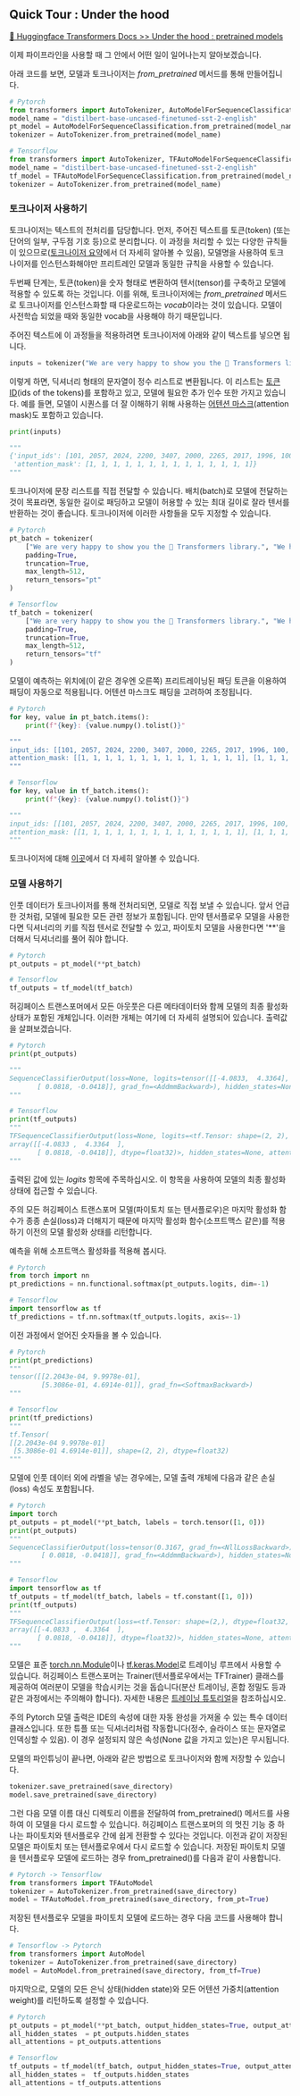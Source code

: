 ## Quick Tour : Under the hood

[🔗 Huggingface Transformers Docs >> Under the hood : pretrained models](https://huggingface.co/transformers/quicktour.html#under-the-hood-pretrained-models)

이제 파이프라인을 사용할 때 그 안에서 어떤 일이 일어나는지 알아보겠습니다.

아래 코드를 보면, 모델과 토크나이저는 *from_pretrained* 메서드를 통해 만들어집니다.

```python
# Pytorch
from transformers import AutoTokenizer, AutoModelForSequenceClassification
model_name = "distilbert-base-uncased-finetuned-sst-2-english"
pt_model = AutoModelForSequenceClassification.from_pretrained(model_name)
tokenizer = AutoTokenizer.from_pretrained(model_name)
```

```python
# Tensorflow
from transformers import AutoTokenizer, TFAutoModelForSequenceClassification
model_name = "distilbert-base-uncased-finetuned-sst-2-english"
tf_model = TFAutoModelForSequenceClassification.from_pretrained(model_name)
tokenizer = AutoTokenizer.from_pretrained(model_name)
```

### 토크나이저 사용하기

토크나이저는 텍스트의 전처리를 담당합니다. 먼저, 주어진 텍스트를 토큰(token) (또는 단어의 일부, 구두점 기호 등)으로 분리합니다. 이 과정을 처리할 수 있는 다양한 규칙들이 있으므로([토크나이저 요약](https://huggingface.co/transformers/tokenizer_summary.html)에서 더 자세히 알아볼 수 있음), 모델명을 사용하여 토크나이저를 인스턴스화해야만 프리트레인 모델과 동일한 규칙을 사용할 수 있습니다.

두번째 단계는, 토큰(token)을 숫자 형태로 변환하여 텐서(tensor)를 구축하고 모델에 적용할 수 있도록 하는 것입니다. 이를 위해, 토크나이저에는 *from_pretrained* 메서드로 토크나이저를 인스턴스화할 때 다운로드하는 *vocab*이라는 것이 있습니다. 모델이 사전학습 되었을 때와 동일한 vocab을 사용해야 하기 때문입니다.

주어진 텍스트에 이 과정들을 적용하려면 토크나이저에 아래와 같이 텍스트를 넣으면 됩니다.

```python
inputs = tokenizer("We are very happy to show you the 🤗 Transformers library.")
```

이렇게 하면, 딕셔너리 형태의 문자열이 정수 리스트로 변환됩니다. 이 리스트는 [토큰 ID](https://huggingface.co/transformers/glossary.html#input-ids)(ids of the tokens)를 포함하고 있고, 모델에 필요한 추가 인수 또한 가지고 있습니다. 예를 들면, 모델이 시퀀스를 더 잘 이해하기 위해 사용하는 [어텐션 마스크](https://huggingface.co/transformers/glossary.html#attention-mask)(attention mask)도 포함하고 있습니다.

```python
print(inputs)

"""
{'input_ids': [101, 2057, 2024, 2200, 3407, 2000, 2265, 2017, 1996, 100, 19081, 3075, 1012, 102],
 'attention_mask': [1, 1, 1, 1, 1, 1, 1, 1, 1, 1, 1, 1, 1, 1]}
"""
```

토크나이저에 문장 리스트를 직접 전달할 수 있습니다. 배치(batch)로 모델에 전달하는 것이 목표라면, 동일한 길이로 패딩하고 모델이 허용할 수 있는 최대 길이로 잘라 텐서를 반환하는 것이 좋습니다. 토크나이저에 이러한 사항들을 모두 지정할 수 있습니다. 

```python
# Pytorch
pt_batch = tokenizer(
    ["We are very happy to show you the 🤗 Transformers library.", "We hope you don't hate it."],
    padding=True,
    truncation=True,
    max_length=512,
    return_tensors="pt"
)
```

```python
# Tensorflow
tf_batch = tokenizer(
    ["We are very happy to show you the 🤗 Transformers library.", "We hope you don't hate it."],
    padding=True,
    truncation=True,
    max_length=512,
    return_tensors="tf"
)
```

모델이 예측하는 위치에(이 같은 경우엔 오른쪽) 프리트레이닝된 패딩 토큰을 이용하여 패딩이 자동으로 적용됩니다. 어텐션 마스크도 패딩을 고려하여 조정됩니다.

```python
# Pytorch
for key, value in pt_batch.items():
    print(f"{key}: {value.numpy().tolist()}"

"""
input_ids: [[101, 2057, 2024, 2200, 3407, 2000, 2265, 2017, 1996, 100, 19081, 3075, 1012, 102], [101, 2057, 3246, 2017, 2123, 1005, 1056, 5223, 2009, 1012, 102, 0, 0, 0]]
attention_mask: [[1, 1, 1, 1, 1, 1, 1, 1, 1, 1, 1, 1, 1, 1], [1, 1, 1, 1, 1, 1, 1, 1, 1, 1, 1, 0, 0, 0]]
"""
```

```python
# Tensorflow
for key, value in tf_batch.items():
    print(f"{key}: {value.numpy().tolist()}")

"""
input_ids: [[101, 2057, 2024, 2200, 3407, 2000, 2265, 2017, 1996, 100, 19081, 3075, 1012, 102], [101, 2057, 3246, 2017, 2123, 1005, 1056, 5223, 2009, 1012, 102, 0, 0, 0]]
attention_mask: [[1, 1, 1, 1, 1, 1, 1, 1, 1, 1, 1, 1, 1, 1], [1, 1, 1, 1, 1, 1, 1, 1, 1, 1, 1, 0, 0, 0]]
"""
```

토크나이저에 대해 [이곳](https://huggingface.co/transformers/preprocessing.html)에서 더 자세히 알아볼 수 있습니다.

### 모델 사용하기

인풋 데이터가 토크나이저를 통해 전처리되면, 모델로 직접 보낼 수 있습니다. 앞서 언급한 것처럼, 모델에 필요한 모든 관련 정보가 포함됩니다. 만약 텐서플로우 모델을 사용한다면 딕셔너리의 키를 직접 텐서로 전달할 수 있고, 파이토치 모델을 사용한다면 '**'을 더해서 딕셔너리를 풀어 줘야 합니다.

```python
# Pytorch
pt_outputs = pt_model(**pt_batch)
```

```python
# Tensorflow
tf_outputs = tf_model(tf_batch)
```

허깅페이스 트랜스포머에서 모든 아웃풋은 다른 메타데이터와 함께 모델의 최종 활성화 상태가 포함된 개체입니다. 이러한 개체는 여기에 더 자세히 설명되어 있습니다. 출력값을 살펴보겠습니다.

```python
# Pytorch
print(pt_outputs)

"""
SequenceClassifierOutput(loss=None, logits=tensor([[-4.0833,  4.3364],
       [ 0.0818, -0.0418]], grad_fn=<AddmmBackward>), hidden_states=None, attentions=None)
"""
```

```python
# Tensorflow
print(tf_outputs)
"""
TFSequenceClassifierOutput(loss=None, logits=<tf.Tensor: shape=(2, 2), dtype=float32, numpy=
array([[-4.0833 ,  4.3364  ],
       [ 0.0818, -0.0418]], dtype=float32)>, hidden_states=None, attentions=None)
"""
```

출력된 값에 있는 *logits* 항목에 주목하십시오. 이 항목을 사용하여 모델의 최종 활성화 상태에 접근할 수 있습니다.

주의
모든 허깅페이스 트랜스포머 모델(파이토치 또는 텐서플로우)은 마지막 활성화 함수가 종종 손실(loss)과 더해지기 때문에 마지막 활성화 함수(소프트맥스 같은)를 적용하기 이전의 모델 활성화 상태를 리턴합니다. 

예측을 위해 소프트맥스 활성화를 적용해 봅시다.

```python
# Pytorch
from torch import nn
pt_predictions = nn.functional.softmax(pt_outputs.logits, dim=-1)
```

```python
# Tensorflow
import tensorflow as tf
tf_predictions = tf.nn.softmax(tf_outputs.logits, axis=-1)
```

이전 과정에서 얻어진 숫자들을 볼 수 있습니다.

```python
# Pytorch
print(pt_predictions)
"""
tensor([[2.2043e-04, 9.9978e-01],
        [5.3086e-01, 4.6914e-01]], grad_fn=<SoftmaxBackward>)
"""
```

```python
# Tensorflow
print(tf_predictions)
"""
tf.Tensor(
[[2.2043e-04 9.9978e-01]
 [5.3086e-01 4.6914e-01]], shape=(2, 2), dtype=float32)
"""
```

모델에 인풋 데이터 외에 라벨을 넣는 경우에는, 모델 출력 개체에 다음과 같은 손실(loss) 속성도 포함됩니다.

```python
# Pytorch
import torch
pt_outputs = pt_model(**pt_batch, labels = torch.tensor([1, 0]))
print(pt_outputs)
"""
SequenceClassifierOutput(loss=tensor(0.3167, grad_fn=<NllLossBackward>), logits=tensor([[-4.0833,  4.3364],
        [ 0.0818, -0.0418]], grad_fn=<AddmmBackward>), hidden_states=None, attentions=None)
"""
```

```python
# Tensorflow
import tensorflow as tf
tf_outputs = tf_model(tf_batch, labels = tf.constant([1, 0]))
print(tf_outputs)
"""
TFSequenceClassifierOutput(loss=<tf.Tensor: shape=(2,), dtype=float32, numpy=array([2.2051e-04, 6.3326e-01], dtype=float32)>, logits=<tf.Tensor: shape=(2, 2), dtype=float32, numpy=
array([[-4.0833 ,  4.3364  ],
       [ 0.0818, -0.0418]], dtype=float32)>, hidden_states=None, attentions=None)
"""
```

모델은 표준 [torch.nn.Module](https://pytorch.org/docs/stable/nn.html#torch.nn.Module)이나 [tf.keras.Model](https://www.tensorflow.org/api_docs/python/tf/keras/Model)로 트레이닝 루프에서 사용할 수 있습니다. 허깅페이스 트랜스포머는 Trainer(텐서플로우에서는 TFTrainer) 클래스를 제공하여 여러분이 모델을 학습시키는 것을 돕습니다(분산 트레이닝, 혼합 정밀도 등과 같은 과정에서는 주의해야 합니다). 자세한 내용은 [트레이닝 튜토리얼](https://huggingface.co/transformers/training.html)을 참조하십시오.

주의
Pytorch 모델 출력은 IDE의 속성에 대한 자동 완성을 가져올 수 있는 특수 데이터 클래스입니다. 또한 튜플 또는 딕셔너리처럼 작동합니다(정수, 슬라이스 또는 문자열로 인덱싱할 수 있음). 이 경우 설정되지 않은 속성(None 값을 가지고 있는)은 무시됩니다.

모델의 파인튜닝이 끝나면, 아래와 같은 방법으로 토크나이저와 함께 저장할 수 있습니다.

```python
tokenizer.save_pretrained(save_directory)
model.save_pretrained(save_directory)
```

그런 다음 모델 이름 대신 디렉토리 이름을 전달하여 from_pretrained() 메서드를 사용하여 이 모델을 다시 로드할 수 있습니다. 허깅페이스 트랜스포머의 의 멋진 기능 중 하나는 파이토치와 텐서플로우 간에 쉽게 전환할 수 있다는 것입니다. 이전과 같이 저장된 모델은 파이토치 또는 텐서플로우에서 다시 로드할 수 있습니다. 저장된 파이토치 모델을 텐서플로우 모델에 로드하는 경우 from_pretrained()를 다음과 같이 사용합니다.

```python
# Pytorch -> Tensorflow
from transformers import TFAutoModel
tokenizer = AutoTokenizer.from_pretrained(save_directory)
model = TFAutoModel.from_pretrained(save_directory, from_pt=True)
```

저장된 텐서플로우 모델을 파이토치 모델에 로드하는 경우 다음 코드를 사용해야 합니다.

```python
# Tensorflow -> Pytorch
from transformers import AutoModel
tokenizer = AutoTokenizer.from_pretrained(save_directory)
model = AutoModel.from_pretrained(save_directory, from_tf=True)
```

마지막으로, 모델의 모든 은닉 상태(hidden state)와 모든 어텐션 가중치(attention weight)를 리턴하도록 설정할 수 있습니다.

```python
# Pytorch
pt_outputs = pt_model(**pt_batch, output_hidden_states=True, output_attentions=True)
all_hidden_states  = pt_outputs.hidden_states
all_attentions = pt_outputs.attentions
```

```python
# Tensorflow
tf_outputs = tf_model(tf_batch, output_hidden_states=True, output_attentions=True)
all_hidden_states =  tf_outputs.hidden_states
all_attentions = tf_outputs.attentions
```
